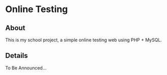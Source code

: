 # Online Testing

## About

This is my school project, a simple online testing web using PHP + MySQL.

## Details

To Be Announced...
